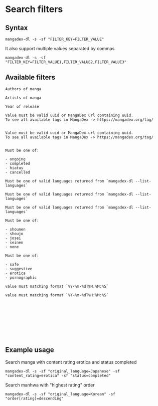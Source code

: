 # Search filters

## Syntax

```shell
mangadex-dl -s -sf "FILTER_KEY=FILTER_VALUE"
```

It also support multiple values separated by commas

```shell
mangadex-dl -s -sf "FILTER_KEY=FILTER_VALUE1,FILTER_VALUE2,FILTER_VALUE3"
```

## Available filters

```{option} authors [VALUE1, VALUE2, ...]
Authors of manga
```

```{option} artists [VALUE1, VALUE2, ...]
Artists of manga
```

```{option} year [INTEGER]
Year of release
```

```{option} included_tags [VALUE1, VALUE2, ...]
Value must be valid uuid or MangaDex url containing uuid. 
To see all available tags in MangaDex -> https://mangadex.org/tag/
```

```{option} included_tags_mode [OR, AND]
```

```{option} excluded_tags [VALUE1, VALUE2, ...]
Value must be valid uuid or MangaDex url containing uuid. 
To see all available tags in MangaDex -> https://mangadex.org/tag/
```

```{option} excluded_tags_mode [OR, AND]
```

```{option} status [VALUE1, VALUE2, ...]
Must be one of:

- ongoing
- completed
- hiatus
- cancelled
```

```{option} original_language [VALUE1, VALUE2, ...]
Must be one of valid languages returned from `mangadex-dl --list-languages`
```

```{option} excluded_original_language [VALUE1, VALUE2, ...]
Must be one of valid languages returned from `mangadex-dl --list-languages`
```

```{option} available_translated_language [VALUE1, VALUE2, ...]
Must be one of valid languages returned from `mangadex-dl --list-languages`
```

```{option} publication_demographic [VALUE1, VALUE2, ...]
Must be one of:

- shounen
- shoujo
- josei
- seinen
- none
```

```{option} content_rating [VALUE1, VALUE2, ...]
Must be one of:

- safe
- suggestive
- erotica
- pornographic
```

```{option} created_at_since [DATETIME]
value must matching format `%Y-%m-%dT%H:%M:%S`
```

```{option} updated_at_since [DATETIME]
value must matching format `%Y-%m-%dT%H:%M:%S`
```

```{option} has_available_chapters [1 or 0, true or false]
```

```{option} order[title] [asc or ascending, desc or descending]
```

```{option} order[year] [asc or ascending, desc or descending]
```

```{option} order[createdAt] [asc or ascending, desc or descending]
```

```{option} order[updatedAt] [asc or ascending, desc or descending]
```

```{option} order[latestUploadedChapter] [asc or ascending, desc or descending]
```

```{option} order[followedCount] [asc or ascending, desc or descending]
```

```{option} order[relevance] [asc or ascending, desc or descending]
```

```{option} order[rating] [asc or ascending, desc or descending]
```

## Example usage

Search manga with content rating erotica and status completed 

```shell
mangadex-dl -s -sf "original_language=Japanese" -sf "content_rating=erotica" -sf "status=completed"
```

Search manhwa with "highest rating" order

```shell
mangadex-dl -s -sf "original_language=Korean" -sf "order[rating]=descending"
```